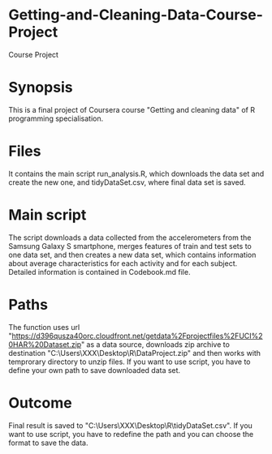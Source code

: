 # Getting-and-Cleaning-Data-Course-Project
Course Project

# Synopsis

This is a final project of Coursera course "Getting and cleaning data" of R programming specialisation.

# Files

It contains the main script run_analysis.R, which downloads the data set and create the new one, and tidyDataSet.csv, where final data set is saved. 

# Main script

The script downloads a data collected from the accelerometers from the Samsung Galaxy S smartphone, merges features of train and test sets to  one data set, and then creates a new data set, which contains information about average characteristics for each activity and for each subject. Detailed information is contained in Codebook.md file.

# Paths

The function uses url "https://d396qusza40orc.cloudfront.net/getdata%2Fprojectfiles%2FUCI%20HAR%20Dataset.zip" as a data source, downloads zip archive to destination "C:\\Users\\XXX\\Desktop\\R\\DataProject.zip" and then works with temprorary directory to unzip files. If you want to use script, you have to define your own path to save downloaded data set. 

# Outcome
Final result is saved to "C:\\Users\\XXX\\Desktop\\R\\tidyDataSet.csv". If you want to use script, you have to redefine the path and you can choose the format to save the data.
